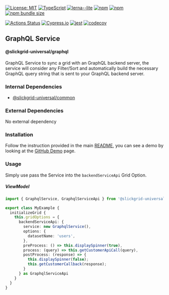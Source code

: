 [![License: MIT](https://img.shields.io/badge/License-MIT-yellow.svg)](https://opensource.org/licenses/MIT)
[![TypeScript](https://img.shields.io/badge/%3C%2F%3E-TypeScript-%230074c1.svg)](http://www.typescriptlang.org/)
[![lerna--lite](https://img.shields.io/badge/maintained%20with-lerna--lite-e137ff)](https://github.com/ghiscoding/lerna-lite)
[![npm](https://img.shields.io/npm/v/@slickgrid-universal/graphql.svg)](https://www.npmjs.com/package/@slickgrid-universal/graphql)
[![npm](https://img.shields.io/npm/dy/@slickgrid-universal/graphql)](https://www.npmjs.com/package/@slickgrid-universal/graphql)
[![npm bundle size](https://img.shields.io/bundlephobia/minzip/@slickgrid-universal/graphql?color=success&label=gzip)](https://bundlephobia.com/result?p=@slickgrid-universal/graphql)

[![Actions Status](https://github.com/ghiscoding/slickgrid-universal/workflows/CI%20Build/badge.svg)](https://github.com/ghiscoding/slickgrid-universal/actions)
[![Cypress.io](https://img.shields.io/badge/tested%20with-Cypress-04C38E.svg)](https://www.cypress.io/)
[![jest](https://jestjs.io/img/jest-badge.svg)](https://github.com/facebook/jest)
[![codecov](https://codecov.io/gh/ghiscoding/slickgrid-universal/branch/master/graph/badge.svg)](https://codecov.io/gh/ghiscoding/slickgrid-universal)

## GraphQL Service
#### @slickgrid-universal/graphql

GraphQL Service to sync a grid with an GraphQL backend server, the service will consider any Filter/Sort and automatically build the necessary GraphQL query string that is sent to your GraphQL backend server.

### Internal Dependencies
- [@slickgrid-universal/common](https://github.com/ghiscoding/slickgrid-universal/tree/master/packages/common)

### External Dependencies
No external dependency

### Installation
Follow the instruction provided in the main [README](https://github.com/ghiscoding/slickgrid-universal#installation), you can see a demo by looking at the [GitHub Demo](https://ghiscoding.github.io/slickgrid-universal/#/example10) page.

### Usage
Simply use pass the Service into the `backendServiceApi` Grid Option.

##### ViewModel
```ts
import { GraphqlService, GraphqlServiceApi } from '@slickgrid-universal/graphql';

export class MyExample {
  initializeGrid {
    this.gridOptions = {
      backendServiceApi: {
        service: new GraphqlService(),
        options: {
          datasetName: 'users',
        },
        preProcess: () => this.displaySpinner(true),
        process: (query) => this.getCustomerApiCall(query),
        postProcess: (response) => {
          this.displaySpinner(false);
          this.getCustomerCallback(response);
        }
      } as GraphqlServiceApi
    }
  }
}
```

